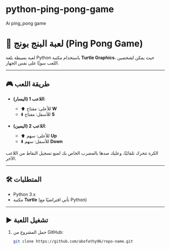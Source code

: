 # python-ping-pong-game
Ai ping_pong game     
# 🏓 لعبة البنج بونج (Ping Pong Game)

لعبة بسيطة بلغة Python باستخدام مكتبة **Turtle Graphics**، حيث يمكن لشخصين اللعب سويًا على نفس الجهاز.

---

## 🎮 طريقة اللعب

- **اللاعب 1 (اليسار)**:
  - ⬆️ للأعلى: مفتاح **W**
  - ⬇️ للأسفل: مفتاح **S**

- **اللاعب 2 (اليمين)**:
  - ⬆️ للأعلى: سهم **Up**
  - ⬇️ للأسفل: سهم **Down**

الكرة تتحرك تلقائيًا، وعليك صدها بالمضرب الخاص بك لمنع تسجيل النقاط من اللاعب الآخر.

---

## 🛠 المتطلبات

- Python 3.x
- مكتبة **Turtle** (تأتي افتراضيًا مع Python)

---

## ▶️ تشغيل اللعبة

1. حمل المشروع من GitHub:
   ```bash
   git clone https://github.com/abofathy96/repo-name.git

